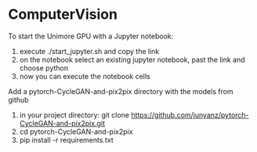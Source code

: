 # ComputerVision

To start the Unimore GPU with a Jupyter notebook:
1. execute ./start_jupyter.sh and copy the link
2. on the notebook select an existing jupyter notebook, past the link and choose python
3. now you can execute the notebook cells


Add a pytorch-CycleGAN-and-pix2pix directory with the models from github
1. in your project directory: git clone https://github.com/junyanz/pytorch-CycleGAN-and-pix2pix.git
2. cd pytorch-CycleGAN-and-pix2pix
3. pip install -r requirements.txt
